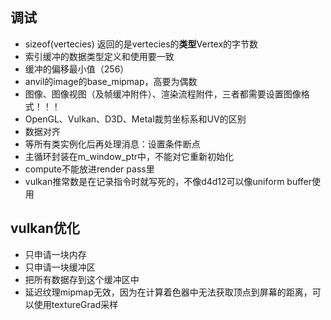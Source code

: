 ## 调试

- sizeof(vertecies) 返回的是vertecies的**类型**Vertex的字节数
- 索引缓冲的数据类型定义和使用要一致
- 缓冲的偏移最小值（256）
- anvil的image的base_mipmap，高要为偶数
- 图像、图像视图（及帧缓冲附件）、渲染流程附件，三者都需要设置图像格式！！！
- OpenGL、Vulkan、D3D、Metal裁剪坐标系和UV的区别
- 数据对齐
- 等所有类实例化后再处理消息：设置条件断点
- 主循环封装在m_window_ptr中，不能对它重新初始化
- compute不能放进render pass里
- vulkan推常数是在记录指令时就写死的，不像d4d12可以像uniform buffer使用

## vulkan优化

+ 只申请一块内存
+ 只申请一块缓冲区
+ 把所有数据存到这个缓冲区中
+ 延迟纹理mipmap无效，因为在计算着色器中无法获取顶点到屏幕的距离，可以使用textureGrad采样
